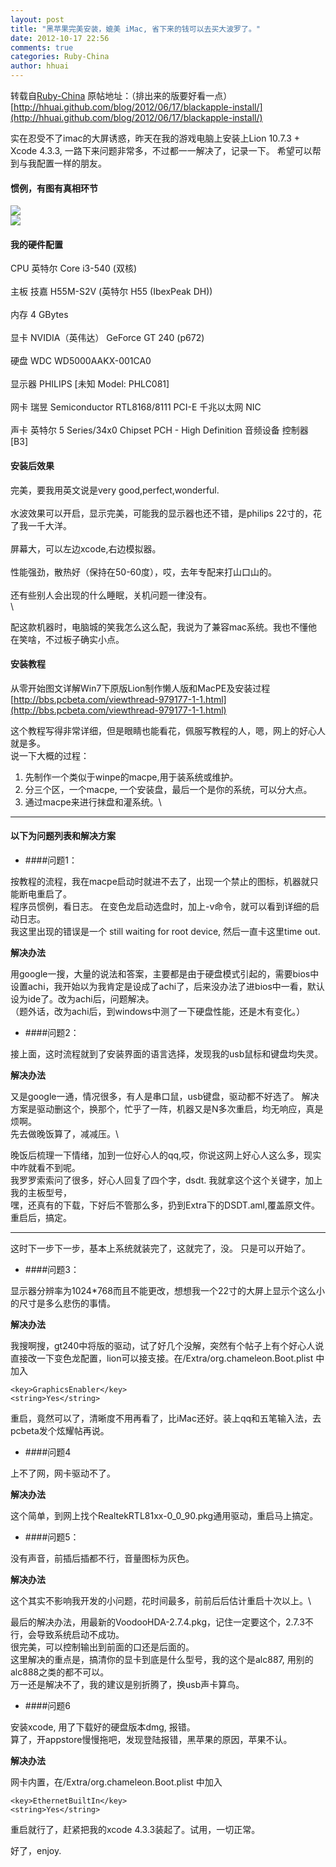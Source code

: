 ```yaml
---
layout: post
title: "黑苹果完美安装，媲美 iMac, 省下来的钱可以去买大波罗了。"
date: 2012-10-17 22:56
comments: true
categories: Ruby-China
author: hhuai
---
```

转载自[Ruby-China](http://ruby-china.org/topics/3859)
原帖地址：（排出来的版要好看一点）\
[http://hhuai.github.com/blog/2012/06/17/blackapple-install/](http://hhuai.github.com/blog/2012/06/17/blackapple-install/)

实在忍受不了imac的大屏诱惑，昨天在我的游戏电脑上安装上Lion 10.7.3 + Xcode
4.3.3, 一路下来问题非常多，不过都一一解决了，记录一下。
希望可以帮到与我配置一样的朋友。

#### 惯例，有图有真相环节

![](http://l.ruby-china.org/photo/96e0bc2eaf78075ebd01bdfb12953abe.jpg)\
![](http://l.ruby-china.org/photo/ca00185a559ce2eeb152d9f983744d10.png)

#### 我的硬件配置

CPU 英特尔 Core i3-540 (双核)\
\
 主板 技嘉 H55M-S2V (英特尔 H55 (IbexPeak DH))\
\
 内存 4 GBytes\
\
 显卡 NVIDIA（英伟达） GeForce GT 240 (p672)\
\
 硬盘 WDC WD5000AAKX-001CA0\
\
 显示器 PHILIPS [未知 Model: PHLC081]\
\
 网卡 瑞昱 Semiconductor RTL8168/8111 PCI-E 千兆以太网 NIC\
\
 声卡 英特尔 5 Series/34x0 Chipset PCH - High Definition 音频设备 控制器
[B3]

#### 安装后效果

完美，要我用英文说是very good,perfect,wonderful.\
\
 水波效果可以开启，显示完美，可能我的显示器也还不错，是philips
22寸的，花了我一千大洋。\
\
 屏幕大，可以左边xcode,右边模拟器。\
\
 性能强劲，散热好（保持在50-60度），哎，去年专配来打山口山的。\
\
 还有些别人会出现的什么睡眠，关机问题一律没有。\
\

配这款机器时，电脑城的笑我怎么这么配，我说为了兼容mac系统。我也不懂他在笑啥，不过板子确实小点。

#### 安装教程

从零开始图文详解Win7下原版Lion制作懒人版和MacPE及安装过程\
[http://bbs.pcbeta.com/viewthread-979177-1-1.html](http://bbs.pcbeta.com/viewthread-979177-1-1.html)

这个教程写得非常详细，但是眼睛也能看花，佩服写教程的人，嗯，网上的好心人就是多。\
 说一下大概的过程：

1.  先制作一个类似于winpe的macpe,用于装系统或维护。
2.  分三个区，一个macpe, 一个安装盘，最后一个是你的系统，可以分大点。
3.  通过macpe来进行抹盘和灌系统。\

* * * * *

#### 以下为问题列表和解决方案

-   \#\#\#\#问题1：

按教程的流程，我在macpe启动时就进不去了，出现一个禁止的图标，机器就只能断电重启了。\
 程序员惯例，看日志。
在变色龙启动选盘时，加上-v命令，就可以看到详细的启动日志。\
 我这里出现的错误是一个 still waiting for root device,
然后一直卡这里time out.

**解决办法**

用google一搜，大量的说法和答案，主要都是由于硬盘模式引起的，需要bios中设置achi，我开始以为我肯定是设成了achi了，后来没办法了进bios中一看，默认设为ide了。改为achi后，问题解决。\
 （题外话，改为achi后，到windows中测了一下硬盘性能，还是木有变化。）

-   \#\#\#\#问题2：

接上面，这时流程就到了安装界面的语言选择，发现我的usb鼠标和键盘均失灵。

**解决办法**

又是google一通，情况很多，有人是串口鼠，usb键盘，驱动都不好选了。
解决方案是驱动删这个，换那个，忙乎了一阵，机器又是N多次重启，均无响应，真是烦啊。\
 先去做晚饭算了，减减压。\

晚饭后梳理一下情绪，加到一位好心人的qq,哎，你说这网上好心人这么多，现实中咋就看不到呢。\
 我罗罗索索问了很多，好心人回复了四个字，dsdt.
我就拿这个这个关键字，加上我的主板型号，\
 嘿，还真有的下载，下好后不管那么多，扔到Extra下的DSDT.aml,覆盖原文件。\
 重启后，搞定。

* * * * *

这时下一步下一步，基本上系统就装完了，这就完了，没。 只是可以开始了。

-   \#\#\#\#问题3：

显示器分辨率为1024\*768而且不能更改，想想我一个22寸的大屏上显示个这么小的尺寸是多么悲伤的事情。

**解决办法**

我搜啊搜，gt240中将版的驱动，试了好几个没解，突然有个帖子上有个好心人说直接改一下变色龙配置，lion可以接支接。在/Extra/org.chameleon.Boot.plist
中加入

    <key>GraphicsEnabler</key>
    <string>Yes</string>

重启，竟然可以了，清晰度不用再看了，比iMac还好。装上qq和五笔输入法，去pcbeta发个炫耀帖再说。

-   \#\#\#\#问题4

上不了网，网卡驱动不了。

**解决办法**

这个简单，到网上找个RealtekRTL81xx-0\_0\_90.pkg通用驱动，重启马上搞定。

-   \#\#\#\#问题5：

没有声音，前插后插都不行，音量图标为灰色。

**解决办法**

这个其实不影响我开发的小问题，花时间最多，前前后后估计重启十次以上。\

最后的解决办法，用最新的VoodooHDA-2.7.4.pkg，记住一定要这个，2.7.3不行，会导致系统启动不成功。\
 很完美，可以控制输出到前面的口还是后面的。\
 这里解决的重点是，搞清你的显卡到底是什么型号，我的这个是alc887,
用别的alc888之类的都不可以。\
 万一还是解决不了，我的建议是别折腾了，换usb声卡算鸟。

-   \#\#\#\#问题6

安装xcode, 用了下载好的硬盘版本dmg, 报错。\
 算了，开appstore慢慢拖吧，发现登陆报错，黑苹果的原因，苹果不认。

**解决办法**

网卡内置，在/Extra/org.chameleon.Boot.plist 中加入

    <key>EthernetBuiltIn</key>
    <string>Yes</string>

重启就行了，赶紧把我的xcode 4.3.3装起了。试用，一切正常。

好了，enjoy.
